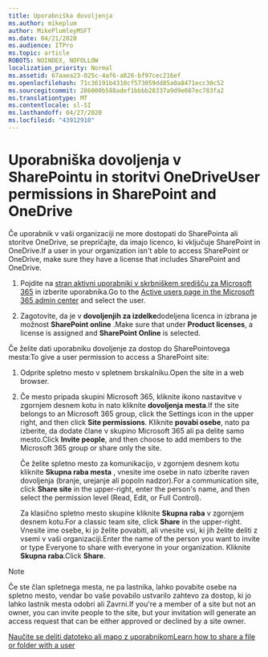 ```yaml
---
title: Uporabniška dovoljenja
ms.author: mikeplum
author: MikePlumleyMSFT
ms.date: 04/21/2020
ms.audience: ITPro
ms.topic: article
ROBOTS: NOINDEX, NOFOLLOW
localization_priority: Normal
ms.assetid: 67aaea23-025c-4af6-a826-bf97cec216ef
ms.openlocfilehash: 71c36191b4310cf573059dd85a0a8471ecc30c52
ms.sourcegitcommit: 286000b588adef1bbbb28337a9d9e087ec783fa2
ms.translationtype: MT
ms.contentlocale: sl-SI
ms.lasthandoff: 04/27/2020
ms.locfileid: "43912910"
---
```

# <a name="user-permissions-in-sharepoint-and-onedrive"></a><span data-ttu-id="c84bc-102">Uporabniška dovoljenja v SharePointu in storitvi OneDrive</span><span class="sxs-lookup"><span data-stu-id="c84bc-102">User permissions in SharePoint and OneDrive</span></span>

<span data-ttu-id="c84bc-103">Če uporabnik v vaši organizaciji ne more dostopati do SharePointa ali storitve OneDrive, se prepričajte, da imajo licenco, ki vključuje SharePoint in OneDrive.</span><span class="sxs-lookup"><span data-stu-id="c84bc-103">If a user in your organization isn't able to access SharePoint or OneDrive, make sure they have a license that includes SharePoint and OneDrive.</span></span> 
  
1. <span data-ttu-id="c84bc-104">Pojdite na [stran aktivni uporabniki v skrbniškem središču za Microsoft 365](https://portal.office.com/adminportal/home#/users) in izberite uporabnika.</span><span class="sxs-lookup"><span data-stu-id="c84bc-104">Go to the [Active users page in the Microsoft 365 admin center](https://portal.office.com/adminportal/home#/users) and select the user.</span></span> 
    
2. <span data-ttu-id="c84bc-105">Zagotovite, da je v **dovoljenjih za izdelke**dodeljena licenca in izbrana je možnost **SharePoint online** .</span><span class="sxs-lookup"><span data-stu-id="c84bc-105">Make sure that under **Product licenses**, a license is assigned and **SharePoint Online** is selected.</span></span> 
    
 <span data-ttu-id="c84bc-106">Če želite dati uporabniku dovoljenje za dostop do SharePointovega mesta:</span><span class="sxs-lookup"><span data-stu-id="c84bc-106">To give a user permission to access a SharePoint site:</span></span> 
  
1. <span data-ttu-id="c84bc-107">Odprite spletno mesto v spletnem brskalniku.</span><span class="sxs-lookup"><span data-stu-id="c84bc-107">Open the site in a web browser.</span></span>
    
2. <span data-ttu-id="c84bc-108">Če mesto pripada skupini Microsoft 365, kliknite ikono nastavitve v zgornjem desnem kotu in nato kliknite **dovoljenja mesta**.</span><span class="sxs-lookup"><span data-stu-id="c84bc-108">If the site belongs to an Microsoft 365 group, click the Settings icon in the upper right, and then click **Site permissions**.</span></span> <span data-ttu-id="c84bc-109">Kliknite **povabi osebe**, nato pa izberite, da dodate člane v skupino Microsoft 365 ali pa delite samo mesto.</span><span class="sxs-lookup"><span data-stu-id="c84bc-109">Click **Invite people**, and then choose to add members to the Microsoft 365 group or share only the site.</span></span> 
    
    <span data-ttu-id="c84bc-110">Če želite spletno mesto za komunikacijo, v zgornjem desnem kotu kliknite **Skupna raba mesta** , vnesite ime osebe in nato izberite raven dovoljenja (branje, urejanje ali popoln nadzor).</span><span class="sxs-lookup"><span data-stu-id="c84bc-110">For a communication site, click **Share site** in the upper-right, enter the person's name, and then select the permission level (Read, Edit, or Full Control).</span></span> 
    
    <span data-ttu-id="c84bc-111">Za klasično spletno mesto skupine kliknite **Skupna raba** v zgornjem desnem kotu.</span><span class="sxs-lookup"><span data-stu-id="c84bc-111">For a classic team site, click **Share** in the upper-right.</span></span> <span data-ttu-id="c84bc-112">Vnesite ime osebe, ki jo želite povabiti, ali vnesite vsi, ki jih želite deliti z vsemi v vaši organizaciji.</span><span class="sxs-lookup"><span data-stu-id="c84bc-112">Enter the name of the person you want to invite or type Everyone to share with everyone in your organization.</span></span> <span data-ttu-id="c84bc-113">Kliknite **Skupna raba**.</span><span class="sxs-lookup"><span data-stu-id="c84bc-113">Click **Share**.</span></span>
    
> [!NOTE]
> <span data-ttu-id="c84bc-114">Če ste član spletnega mesta, ne pa lastnika, lahko povabite osebe na spletno mesto, vendar bo vaše povabilo ustvarilo zahtevo za dostop, ki jo lahko lastnik mesta odobri ali Zavrni.</span><span class="sxs-lookup"><span data-stu-id="c84bc-114">If you're a member of a site but not an owner, you can invite people to the site, but your invitation will generate an access request that can be either approved or declined by a site owner.</span></span> 
  
[<span data-ttu-id="c84bc-115">Naučite se deliti datoteko ali mapo z uporabnikom</span><span class="sxs-lookup"><span data-stu-id="c84bc-115">Learn how to share a file or folder with a user</span></span>](https://go.microsoft.com/fwlink/?linkid=533408)
  

